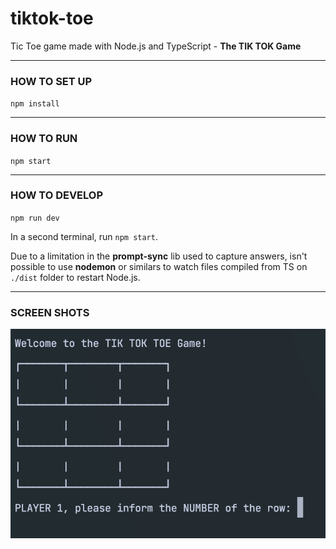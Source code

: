 # tiktok-toe
Tic Toe game made with Node.js and TypeScript - **The TIK TOK Game**

---

### HOW TO SET UP
`npm install`

---

### HOW TO RUN
`npm start`

---

### HOW TO DEVELOP
`npm run dev`

In a second terminal, run  `npm start`. 

Due to a limitation in the **prompt-sync** lib used to capture answers, isn't possible to use **nodemon** or similars to watch files compiled from TS on `./dist` folder to restart Node.js.


---


### SCREEN SHOTS

![Screen shot](assets/screenshot.png)
